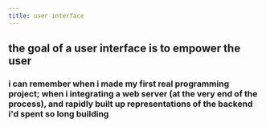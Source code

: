 ```yaml
---
title: user interface
---
```


## the goal of a user interface is to empower the user

### i can remember when i made my first real programming project; when i integrating a web server (at the very end of the process), and rapidly built up representations of the backend i'd spent so long building
